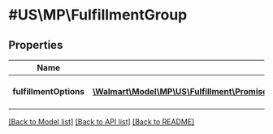 # #US\MP\FulfillmentGroup

## Properties

Name | Type | Description | Notes
------------ | ------------- | ------------- | -------------
**fulfillmentOptions** | [**\Walmart\Model\MP\US\Fulfillment\PromiseFulfillments200ResponsePayloadFulfillmentPlansInnerFulfillmentModulesInnerFulfillmentGroupsInnerFulfillmentOptionsInner[]**](PromiseFulfillments200ResponsePayloadFulfillmentPlansInnerFulfillmentModulesInnerFulfillmentGroupsInnerFulfillmentOptionsInner.md) | Fulfillment options details. | [optional]


[[Back to Model list]](../) [[Back to API list]](../../Api/US/MP) [[Back to README]](../../README.md)
